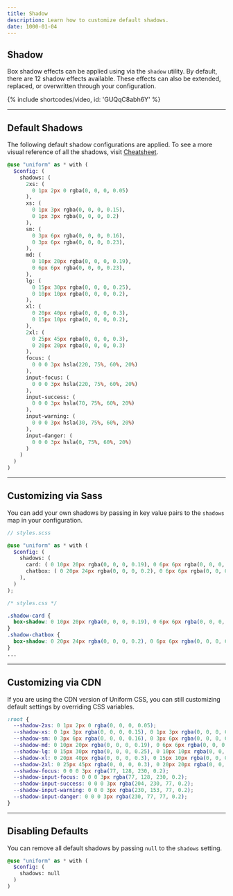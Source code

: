 ```yaml
---
title: Shadow
description: Learn how to customize default shadows.
date: 1000-01-04
---
```


## Shadow

Box shadow effects can be applied using via the `shadow` utility. By default, there are 12 shadow effects available. These effects can also be extended, replaced, or overwritten through your configuration.

{% include shortcodes/video, id: 'GUQqC8abh6Y' %}

---

## Default Shadows

The following default shadow configurations are applied. To see a more visual reference of all the shadows, visit [Cheatsheet](/cheatsheet).

```scss
@use "uniform" as * with (
  $config: (
    shadows: (
      2xs: (
        0 1px 2px 0 rgba(0, 0, 0, 0.05)
      ),
      xs: (
        0 1px 3px rgba(0, 0, 0, 0.15), 
        0 1px 3px rgba(0, 0, 0, 0.2)
      ),
      sm: (
        0 3px 6px rgba(0, 0, 0, 0.16),
        0 3px 6px rgba(0, 0, 0, 0.23),
      ),
      md: (
        0 10px 20px rgba(0, 0, 0, 0.19),
        0 6px 6px rgba(0, 0, 0, 0.23),
      ),
      lg: (
        0 15px 30px rgba(0, 0, 0, 0.25),
        0 10px 10px rgba(0, 0, 0, 0.2),
      ),
      xl: (
        0 20px 40px rgba(0, 0, 0, 0.3),
        0 15px 10px rgba(0, 0, 0, 0.2),
      ),
      2xl: (
        0 25px 45px rgba(0, 0, 0, 0.3), 
        0 20px 20px rgba(0, 0, 0, 0.3)
      ),
      focus: (
        0 0 0 3px hsla(220, 75%, 60%, 20%)
      ),
      input-focus: (
        0 0 0 3px hsla(220, 75%, 60%, 20%)
      ),
      input-success: (
        0 0 0 3px hsla(70, 75%, 60%, 20%)
      ),
      input-warning: (
        0 0 0 3px hsla(30, 75%, 60%, 20%)
      ),
      input-danger: (
        0 0 0 3px hsla(0, 75%, 60%, 20%)
      )
    )
  )
)
```

---

## Customizing via Sass

You can add your own shadows by passing in key value pairs to the `shadows` map in your configuration.

```scss
// styles.scss

@use "uniform" as * with (
  $config: (
    shadows: (
      card: ( 0 10px 20px rgba(0, 0, 0, 0.19), 0 6px 6px rgba(0, 0, 0, 0.23) ),
      chatbox: ( 0 20px 24px rgba(0, 0, 0, 0.2), 0 6px 6px rgba(0, 0, 0, 0.25) ),
    ),
  )
);
```

```css
/* styles.css */

.shadow-card {
  box-shadow: 0 10px 20px rgba(0, 0, 0, 0.19), 0 6px 6px rgba(0, 0, 0, 0.23);
}
.shadow-chatbox {
  box-shadow: 0 20px 24px rgba(0, 0, 0, 0.2), 0 6px 6px rgba(0, 0, 0, 0.25);
}
...
```

---

## Customizing via CDN

If you are using the CDN version of Uniform CSS, you can still customizing default settings by overriding CSS variables.

```css
:root {
  --shadow-2xs: 0 1px 2px 0 rgba(0, 0, 0, 0.05);
  --shadow-xs: 0 1px 3px rgba(0, 0, 0, 0.15), 0 1px 3px rgba(0, 0, 0, 0.2);
  --shadow-sm: 0 3px 6px rgba(0, 0, 0, 0.16), 0 3px 6px rgba(0, 0, 0, 0.23);
  --shadow-md: 0 10px 20px rgba(0, 0, 0, 0.19), 0 6px 6px rgba(0, 0, 0, 0.23);
  --shadow-lg: 0 15px 30px rgba(0, 0, 0, 0.25), 0 10px 10px rgba(0, 0, 0, 0.2);
  --shadow-xl: 0 20px 40px rgba(0, 0, 0, 0.3), 0 15px 10px rgba(0, 0, 0, 0.2);
  --shadow-2xl: 0 25px 45px rgba(0, 0, 0, 0.3), 0 20px 20px rgba(0, 0, 0, 0.3);
  --shadow-focus: 0 0 0 3px rgba(77, 128, 230, 0.2);
  --shadow-input-focus: 0 0 0 3px rgba(77, 128, 230, 0.2);
  --shadow-input-success: 0 0 0 3px rgba(204, 230, 77, 0.2);
  --shadow-input-warning: 0 0 0 3px rgba(230, 153, 77, 0.2);
  --shadow-input-danger: 0 0 0 3px rgba(230, 77, 77, 0.2);
}
```

---

## Disabling Defaults

You can remove all default shadows by passing `null` to the `shadows` setting.

```scss
@use "uniform" as * with (
  $config: (
    shadows: null
  )
)
